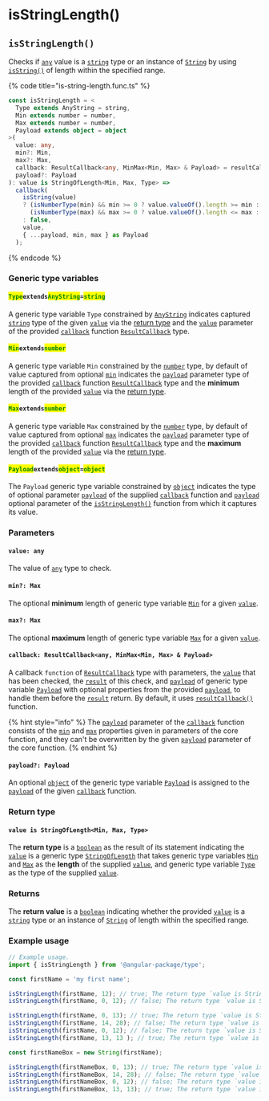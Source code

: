 # isStringLength()

## `isStringLength()`

Checks if [`any`](https://www.typescriptlang.org/docs/handbook/basic-types.html#any) value is a [`string`](https://developer.mozilla.org/en-US/docs/Web/JavaScript/Reference/Global\_Objects/String) type or an instance of [`String`](https://developer.mozilla.org/en-US/docs/Web/JavaScript/Reference/Global\_Objects/String) by using [`isString()`](isstring.md) of length within the specified range.

{% code title="is-string-length.func.ts" %}
```typescript
const isStringLength = <
  Type extends AnyString = string,
  Min extends number = number,
  Max extends number = number,
  Payload extends object = object
>(
  value: any,
  min?: Min,
  max?: Max,
  callback: ResultCallback<any, MinMax<Min, Max> & Payload> = resultCallback,
  payload?: Payload
): value is StringOfLength<Min, Max, Type> =>
  callback(
    isString(value)
    ? (isNumberType(min) && min >= 0 ? value.valueOf().length >= min : true) &&
      (isNumberType(max) && max >= 0 ? value.valueOf().length <= max : true)
    : false,
    value,
    { ...payload, min, max } as Payload
  );
```
{% endcode %}

### Generic type variables

#### <mark style="color:green;">**`Type`**</mark>**`extends`**<mark style="color:green;">**`AnyString`**</mark>**`=`**<mark style="color:green;">**`string`**</mark>

A generic type variable `Type` constrained by [`AnyString`](../types/anystring.md) indicates captured [`string`](https://www.typescriptlang.org/docs/handbook/basic-types.html#string) type of the given [`value`](isstringlength.md#value-any) via the [return type](isstringlength.md#return-type) and the [`value`](../types/resultcallback.md#value-value) parameter of the provided [`callback`](isstringlength.md#callback-resultcallback-less-than-any-minmax-less-than-min-max-greater-than-and-payload-greater-than) function [`ResultCallback`](../types/resultcallback.md) type.

#### <mark style="color:green;">**`Min`**</mark>**`extends`**<mark style="color:green;">**`number`**</mark>

A generic type variable `Min` constrained by the [`number`](https://www.typescriptlang.org/docs/handbook/basic-types.html#number) type, by default of value captured from optional [`min`](isstringlength.md#min-max) indicates the [`payload`](../types/resultcallback.md#payload-payload) parameter type of the provided [`callback`](isstringlength.md#callback-resultcallback-less-than-type-payload-greater-than) function [`ResultCallback`](../types/resultcallback.md) type and the **minimum** length of the provided [`value`](isstringlength.md#value-any) via the [return type](isstringlength.md#return-type).

#### <mark style="color:green;">**`Max`**</mark>**`extends`**<mark style="color:green;">**`number`**</mark>

A generic type variable `Max` constrained by the [`number`](https://www.typescriptlang.org/docs/handbook/basic-types.html#number) type, by default of value captured from optional [`max`](isstringlength.md#max-max) indicates the [`payload`](../types/resultcallback.md#payload-payload) parameter type of the provided [`callback`](isstringlength.md#callback-resultcallback-less-than-type-payload-greater-than) function [`ResultCallback`](../types/resultcallback.md) type and the **maximum** length of the provided [`value`](isstringlength.md#value-any) via the [return type](isstringlength.md#return-type).

#### <mark style="color:green;">**`Payload`**</mark>**`extends`**<mark style="color:green;">**`object`**</mark>**`=`**<mark style="color:green;">**`object`**</mark>

The `Payload` generic type variable constrained by [`object`](https://www.typescriptlang.org/docs/handbook/basic-types.html#object) indicates the type of optional parameter [`payload`](../types/resultcallback.md#payload-payload) of the supplied [`callback`](isstringlength.md#callback-resultcallback-less-than-any-payload-greater-than) function and [`payload`](isstringlength.md#payload-payload) optional parameter of the [`isStringLength()`](isstringlength.md#isstringlength) function from which it captures its value.

### Parameters

#### `value: any`

The value of [`any`](https://www.typescriptlang.org/docs/handbook/2/everyday-types.html#any) type to check.

#### `min?: Max`

The optional **minimum** length of generic type variable [`Min`](isstringlength.md#minextendsnumber) for a given [`value`](isstringlength.md#value-any).

#### `max?: Max`

The optional **maximum** length of generic type variable [`Max`](isstringlength.md#maxextendsnumber) for a given [`value`](isstringlength.md#value-any).

#### `callback: ResultCallback<any, MinMax<Min, Max> & Payload>`

A callback `function` of [`ResultCallback`](../types/resultcallback.md) type with parameters, the [`value`](isstringlength.md#value-any) that has been checked, the [`result`](../types/resultcallback.md#result-boolean) of this check, and [`payload`](../types/resultcallback.md#payload-payload) of generic type variable [`Payload`](isstringlength.md#payloadextendsobject) with optional properties from the provided [`payload`](isstringlength.md#payload-payload), to handle them before the [`result`](../types/resultcallback.md#result-boolean) return. By default, it uses [`resultCallback()`](../helper/resultcallback.md) function.

{% hint style="info" %}
The [`payload`](../types/resultcallback.md#payload-payload) parameter of the [`callback`](isstringlength.md#callback-resultcallback-less-than-any-minmax-less-than-min-max-greater-than-and-payload-greater-than) function consists of the [`min`](isstringlength.md#min-max) and [`max`](isstringlength.md#max-max) properties given in parameters of the core function, and they can't be overwritten by the given [`payload`](isstringlength.md#payload-payload) parameter of the core function.
{% endhint %}

#### `payload?: Payload`

An optional [`object`](https://developer.mozilla.org/en-US/docs/Web/JavaScript/Reference/Global\_Objects/Object) of the generic type variable [`Payload`](isstringlength.md#payloadextendsobject) is assigned to the [`payload`](../types/resultcallback.md#payload-payload) of the given [`callback`](isstringlength.md#callback-resultcallback-less-than-any-payload-greater-than) function.

### Return type

#### `value is StringOfLength<Min, Max, Type>`

The **return type** is a [`boolean`](https://www.typescriptlang.org/docs/handbook/basic-types.html#boolean) as the result of its statement indicating the [`value`](isstringlength.md#value-any) is a generic type [`StringOfLength`](../types/stringoflength.md) that takes generic type variables [`Min`](isstringlength.md#minextendsnumber) and [`Max`](isstringlength.md#maxextendsnumber) as the **length** of the supplied [`value`](isstringlength.md#value-any), and generic type variable [`Type`](isstringlength.md#typeextendsanystring) as the type of the supplied [`value`](isstringlength.md#value-any).

### Returns

The **return value** is a [`boolean`](https://developer.mozilla.org/en-US/docs/Web/JavaScript/Reference/Global\_Objects/Boolean) indicating whether the provided [`value`](isstringlength.md#value-any) is a [`string`](https://developer.mozilla.org/en-US/docs/Web/JavaScript/Reference/Global\_Objects/String) type or an instance of [`String`](https://developer.mozilla.org/en-US/docs/Web/JavaScript/Reference/Global\_Objects/String) of length within the specified range.

### Example usage

```typescript
// Example usage.
import { isStringLength } from '@angular-package/type';

const firstName = 'my first name';

isStringLength(firstName, 12); // true; The return type `value is StringOfLength<0, 13>`
isStringLength(firstName, 0, 12); // false; The return type `value is StringOfLength<0, 13>`

isStringLength(firstName, 0, 13); // true; The return type `value is StringOfLength<0, 13>`
isStringLength(firstName, 14, 28); // false; The return type `value is StringOfLength<14, 28>`
isStringLength(firstName, 0, 12); // false; The return type `value is StringOfLength<0, 12>`
isStringLength(firstName, 13, 13 ); // true; The return type `value is StringOfLength<13, 13>`

const firstNameBox = new String(firstName);

isStringLength(firstNameBox, 0, 13); // true; The return type `value is StringOfLength<0, 13>`
isStringLength(firstNameBox, 14, 28); // false; The return type `value is StringOfLength<14, 28>`
isStringLength(firstNameBox, 0, 12); // false; The return type `value is StringOfLength<0, 12>`
isStringLength(firstNameBox, 13, 13); // true; The return type `value is StringOfLength<13, 13>`
```
